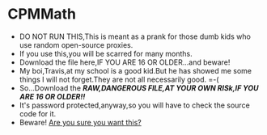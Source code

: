 # CPMMath
- DO NOT RUN THIS,This is meant as a prank for those dumb kids who use random open-source proxies.
- If you use this,you will be scarred for many months.
- Download the file here,IF YOU ARE 16 OR OLDER...and beware!
- My boi,Travis,at my school is a good kid.But he has showed me some things I will not forget.They are not all necessarily good. =-(
- So...Download the ***RAW,DANGEROUS FILE,AT YOUR OWN RISk,IF YOU ARE 16 OR OLDER!!***
- It's password protected,anyway,so you will have to check the source code for it.
- Beware! [Are you sure you want this?](https://github.com/Exploit-Master122/CPMMath/blob/main/donotdownload.html)
